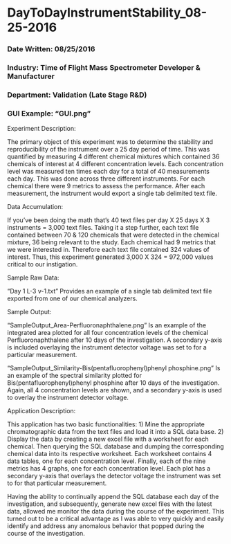# DayToDayInstrumentStability_08-25-2016

### __Date Written:__ 08/25/2016

### __Industry:__ Time of Flight Mass Spectrometer Developer & Manufacturer

### __Department:__ Validation (Late Stage R&D)

### __GUI Example:__ “GUI.png”

Experiment Description:

The primary object of this experiment was to determine the stability and reproducibility of the instrument over a 25 day period of time.  This was quantified by measuring 4 different chemical mixtures which contained 36 chemicals of interest at 4 different concentration levels.  Each concentration level was measured ten times each day for a total of 40 measurements each day.  This was done across three different instruments.  For each chemical there were 9 metrics to assess the performance.  After each measurement, the instrument would export a single tab delimited text file.  

Data Accumulation:

If you’ve been doing the math that’s 40 text files per day X 25 days X 3 instruments = 3,000 text files.  Taking it a step further, each text file contained between 70 & 120 chemicals that were detected in the chemical mixture, 36 being relevant to the study.  Each chemical had 9 metrics that we were interested in.  Therefore each text file contained 324 values of interest.  Thus, this experiment generated 3,000 X 324 = 972,000 values critical to our instigation.

Sample Raw Data:

“Day 1 L-3 v-1.txt” Provides an example of a single tab delimited text file exported from one of our chemical analyzers.

Sample Output:

“SampleOutput_Area-Perfluoronaphthalene.png” Is an example of the integrated area plotted for all four concentration levels of the chemical Perfluoronaphthalene after 10 days of the investigation.  A secondary y-axis is included overlaying the instrument detector voltage was set to for a particular measurement.

“SampleOutput_Similarity-Bis(pentafluorophenyl)phenyl phosphine.png” Is an example of the spectral similarity plotted for  Bis(pentafluorophenyl)phenyl phosphine after 10 days of the investigation.  Again, all 4 concentration levels are shown, and a secondary y-axis is used to overlay the instrument detector voltage.

Application Description:

This application has two basic functionalities: 1) Mine the appropriate chromatographic data from the text files and load it into a SQL data base.  2) Display the data by creating a new excel file with a worksheet for each chemical.  Then querying the SQL database and dumping the corresponding chemical data into its respective worksheet.  Each worksheet contains 4 data tables, one for each concentration level.  Finally, each of the nine metrics has 4 graphs, one for each concentration level.  Each plot has a secondary y-axis that overlays the detector voltage the instrument was set to for that particular measurement.

Having the ability to continually append the SQL database each day of the investigation, and subsequently, generate new excel files with the latest data, allowed me monitor the data during the course of the experiment.  This turned out to be a critical advantage as I was able to very quickly and easily identify and address any anomalous behavior that popped during the course of the investigation.

